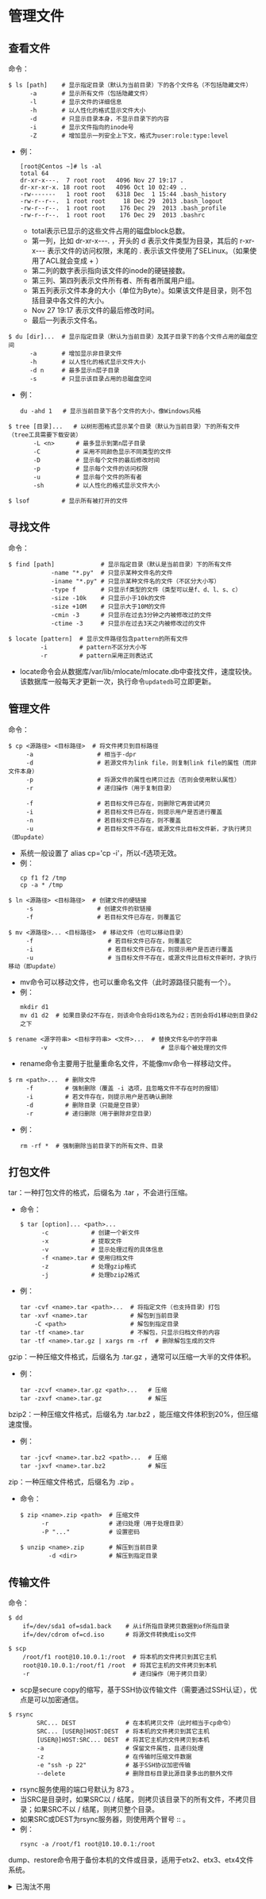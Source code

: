 # 管理文件

## 查看文件

命令：

```shell
$ ls [path]    # 显示指定目录（默认为当前目录）下的各个文件名（不包括隐藏文件）
      -a       # 显示所有文件（包括隐藏文件）
      -l       # 显示文件的详细信息
      -h       # 以人性化的格式显示文件大小
      -d       # 只显示目录本身，不显示目录下的内容
      -i       # 显示文件指向的inode号
      -Z       # 增加显示一列安全上下文，格式为user:role:type:level
```
- 例：
    ```
    [root@Centos ~]# ls -al
    total 64
    dr-xr-x---.  7 root root   4096 Nov 27 19:17 .
    dr-xr-xr-x. 18 root root   4096 Oct 10 02:49 ..
    -rw-------   1 root root   6318 Dec  1 15:44 .bash_history
    -rw-r--r--.  1 root root     18 Dec 29  2013 .bash_logout
    -rw-r--r--.  1 root root    176 Dec 29  2013 .bash_profile
    -rw-r--r--.  1 root root    176 Dec 29  2013 .bashrc
    ```
  - total表示已显示的这些文件占用的磁盘block总数。
  - 第一列，比如 dr-xr-x---. ，开头的 d 表示文件类型为目录，其后的 r-xr-x--- 表示文件的访问权限，末尾的 . 表示该文件使用了SELinux。（如果使用了ACL就会变成 + ）
  - 第二列的数字表示指向该文件的inode的硬链接数。
  - 第三列、第四列表示文件所有者、所有者所属用户组。
  - 第五列表示文件本身的大小（单位为Byte）。如果该文件是目录，则不包括目录中各文件的大小。
  - Nov 27 19:17 表示文件的最后修改时间。
  - 最后一列表示文件名。

```shell
$ du [dir]...  # 显示指定目录（默认为当前目录）及其子目录下的各个文件占用的磁盘空间
      -a       # 增加显示非目录文件
      -h       # 以人性化的格式显示文件大小
      -d n     # 最多显示n层子目录
      -s       # 只显示该目录占用的总磁盘空间
```
- 例：
    ```shell
    du -ahd 1   # 显示当前目录下各个文件的大小，像Windows风格
    ```

```shell
$ tree [目录]...   # 以树形图格式显示某个目录（默认为当前目录）下的所有文件（tree工具需要下载安装）
       -L <n>      # 最多显示到第n层子目录
       -C          # 采用不同颜色显示不同类型的文件
       -D          # 显示每个文件的最后修改时间
       -p          # 显示每个文件的访问权限
       -u          # 显示每个文件的所有者
       -sh         # 以人性化的格式显示文件大小
```

```shell
$ lsof         # 显示所有被打开的文件
```

## 寻找文件

命令：

```shell
$ find [path]             # 显示指定目录（默认是当前目录）下的所有文件
            -name "*.py"  # 只显示某种文件名的文件
            -iname "*.py" # 只显示某种文件名的文件（不区分大小写）
            -type f       # 只显示f类型的文件（类型可以是f、d、l、s、c）
            -size -10k    # 只显示小于10k的文件
            -size +10M    # 只显示大于10M的文件
            -cmin -3      # 只显示在过去3分钟之内被修改过的文件
            -ctime -3     # 只显示在过去3天之内被修改过的文件
```

```shell
$ locate [pattern]  # 显示文件路径包含pattern的所有文件
         -i         # pattern不区分大小写
         -r         # pattern采用正则表达式
```
  - locate命令会从数据库/var/lib/mlocate/mlocate.db中查找文件，速度较快。该数据库一般每天才更新一次，执行命令`updatedb`可立即更新。

## 管理文件

命令：

```shell
$ cp <源路径> <目标路径>  # 将文件拷贝到目标路径
     -a                  # 相当于-dpr
     -d                  # 若源文件为link file，则复制link file的属性（而非文件本身）
     -p                  # 将源文件的属性也拷贝过去（否则会使用默认属性）
     -r                  # 递归操作（用于复制目录）

     -f                  # 若目标文件已存在，则删除它再尝试拷贝
     -i                  # 若目标文件已存在，则提示用户是否进行覆盖
     -n                  # 若目标文件已存在，则不覆盖
     -u                  # 若目标文件不存在，或源文件比目标文件新，才执行拷贝（即update）
```
- 系统一般设置了 alias cp='cp -i'，所以-f选项无效。
- 例：
    ```shell
    cp f1 f2 /tmp
    cp -a * /tmp
    ```

```shell
$ ln <源路径> <目标路径>  # 创建文件的硬链接
     -s                  # 创建文件的软链接
     -f                  # 若目标文件已存在，则覆盖它
```

```shell
$ mv <源路径>... <目标路径>  # 移动文件（也可以移动目录）
     -f                     # 若目标文件已存在，则覆盖它
     -i                     # 若目标文件已存在，则提示用户是否进行覆盖
     -u                     # 当目标文件不存在，或源文件比目标文件新时，才执行移动（即update）
```
- mv命令可以移动文件，也可以重命名文件（此时源路径只能有一个）。
- 例：
    ```shell
    mkdir d1
    mv d1 d2  # 如果目录d2不存在，则该命令会将d1改名为d2；否则会将d1移动到目录d2之下
    ```

```shell
$ rename <源字符串> <目标字符串> <文件>...  # 替换文件名中的字符串
         -v                                # 显示每个被处理的文件
```
- rename命令主要用于批量重命名文件，不能像mv命令一样移动文件。

```shell
$ rm <path>...  # 删除文件
     -f         # 强制删除（覆盖 -i 选项，且忽略文件不存在时的报错）
     -i         # 若文件存在，则提示用户是否确认删除
     -d         # 删除目录（只能是空目录）
     -r         # 递归删除（用于删除非空目录）
```
- 例：
    ```shell
    rm -rf *  # 强制删除当前目录下的所有文件、目录
    ```

## 打包文件

tar：一种打包文件的格式，后缀名为 .tar ，不会进行压缩。
- 命令：
    ```shell
    $ tar [option]... <path>...
          -c            # 创建一个新文件
          -x            # 提取文件
          -v            # 显示处理过程的具体信息
          -f <name>.tar # 使用归档文件
          -z            # 处理gzip格式
          -j            # 处理bzip2格式
    ```
- 例：
    ```shell
    tar -cvf <name>.tar <path>...  # 将指定文件（也支持目录）打包
    tar -xvf <name>.tar            # 解包到当前目录
        -C <path>                  # 解包到指定目录
    tar -tf <name>.tar             # 不解包，只显示归档文件的内容
    tar -tf <name>.tar.gz | xargs rm -rf  # 删除解包生成的文件
    ```

gzip：一种压缩文件格式，后缀名为 .tar.gz ，通常可以压缩一大半的文件体积。
- 例：
    ```shell
    tar -zcvf <name>.tar.gz <path>...   # 压缩
    tar -zxvf <name>.tar.gz             # 解压
    ```

bzip2：一种压缩文件格式，后缀名为 .tar.bz2 ，能压缩文件体积到20%，但压缩速度慢。
- 例：
    ```shell
    tar -jcvf <name>.tar.bz2 <path>...  # 压缩
    tar -jxvf <name>.tar.bz2            # 解压
    ```

zip：一种压缩文件格式，后缀名为 .zip 。
- 命令：
    ```shell
    $ zip <name>.zip <path>  # 压缩文件
          -r                 # 递归处理（用于处理目录）
          -P "..."           # 设置密码
    ```

    ```shell
    $ unzip <name>.zip       # 解压到当前目录
            -d <dir>         # 解压到指定目录
    ```

## 传输文件

命令：

```shell
$ dd
    if=/dev/sda1 of=sda1.back    # 从if所指目录拷贝数据到of所指目录
    if=/dev/cdrom of=cd.iso      # 将源文件转换成iso文件
```

```shell
$ scp
    /root/f1 root@10.10.0.1:/root  # 将本机的文件拷贝到其它主机
    root@10.10.0.1:/root/f1 /root  # 将其它主机的文件拷贝到本机
    -r                             # 递归操作（用于拷贝目录）
```
- scp是secure copy的缩写，基于SSH协议传输文件（需要通过SSH认证），优点是可以加密通信。

```shell
$ rsync
        SRC... DEST              # 在本机拷贝文件（此时相当于cp命令）
        SRC... [USER@]HOST:DEST  # 将本机的文件拷贝到其它主机
        [USER@]HOST:SRC... DEST  # 将其它主机的文件拷贝到本机
        -a                       # 保留文件属性，且递归处理
        -z                       # 在传输时压缩文件数据
        -e "ssh -p 22"           # 基于SSH协议加密传输
        --delete                 # 删除目标目录比源目录多出的额外文件
```
- rsync服务使用的端口号默认为 873 。
- 当SRC是目录时，如果SRC以 / 结尾，则拷贝该目录下的所有文件，不拷贝目录；如果SRC不以 / 结尾，则拷贝整个目录。
- 如果SRC或DEST为rsync服务器，则使用两个冒号 :: 。
- 例：
  ```shell
  rsync -a /root/f1 root@10.10.0.1:/root
  ```

dump、restore命令用于备份本机的文件或目录，适用于etx2、etx3、etx4文件系统。

<details>
<summary>已淘汰不用</summary>

命令：

```shell
$ dump [option] <path>  # 备份指定的文件或目录
       -f <file>        # 保存为指定文件
       -[0-9]           # 设置备份级别
       -j               # 压缩为bzip2格式
```
- 备份级别有 0~9 十种，0 是完全备份，1~9 都是增量备份。
  <br>在备份整个分区或磁盘时才能使用增量备份。比如用0完全备份一次之后，可用1增量备份。下一次备份时，用2就是增量备份（级别加一），用1就是差异备份（覆盖之前的同级数据）。
- dump生成的备份文件并不是普通的压缩文件，还包含了一些备份信息，不能直接解压，只能被restore命令使用。
- 例：
  ```shell
  dump -j -0f root.back.bz2 /root/
  ```

```shell
$ restore
         -f <file> # 指定备份文件（会根据其中的备份信息，还原到原路径）
         -r        # 用备份文件进行还原
         -t        # 显示备份文件的内容
         -C        # 比较当前文件与备份文件的差异（比如旧文件被修改、删除，但是增加新文件时不算差异）
```
- restore会生成一个 restoresymtable 文件，便于在增量备份时传递信息，可以删除。
- 例：
  ```shell
  restore -tf root.back.bz2
  ```

</details>
